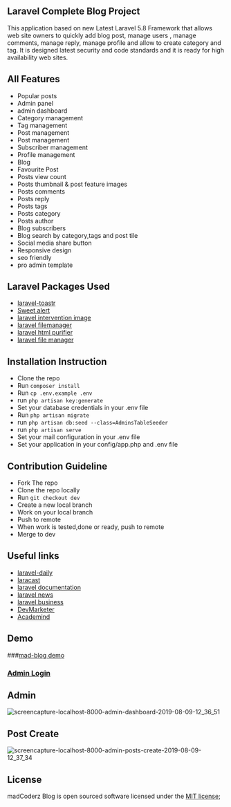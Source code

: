 ## Laravel Complete Blog Project

This application based on new Latest Laravel 5.8 Framework that allows web site owners to quickly add blog post, manage users , manage comments, manage reply, manage profile and allow to create category and tag. 
It is designed latest security and code standards and it is ready for high availability web sites.

##  All Features
* Popular posts
* Admin panel
* admin dashboard
* Category management
* Tag management
* Post management
* Post management
* Subscriber management
* Profile management
* Blog
* Favourite Post
* Posts view count
* Posts thumbnail & post feature images
* Posts comments
* Posts reply
* Posts tags
* Posts category
* Posts author
* Blog subscribers
* Blog search by category,tags and post tile
* Social media share button
* Responsive design
* seo friendly
* pro admin template

##  Laravel Packages Used

* [laravel-toastr](https://github.com/brian2694/laravel-toastr)
* [Sweet alert](https://github.com/uxweb/sweet-alert)
* [laravel intervention image](http://image.intervention.io/)
* [laravel filemanager](https://unisharp.github.io/laravel-filemanager/)
* [laravel html purifier](https://github.com/mewebstudio/Purifier)
* [laravel file manager](https://docs.spatie.be/laravel-medialibrary/v7/)

##  Installation Instruction

* Clone the repo
* Run `composer install`
* Run `cp .env.example .env`
* run `php artisan key:generate`
* Set your database credentials in your .env file
* Run `php artisan migrate`
* run `php artisan db:seed --class=AdminsTableSeeder`
* run `php artisan serve`
* Set your mail configuration in your .env file
* Set your application  in your config/app.php and .env file

## Contribution Guideline

* Fork The repo 
* Clone the repo locally
* Run `git checkout dev`
* Create a new local branch
* Work on your local branch
* Push to remote
* When work is tested,done or ready, push to remote
* Merge to dev

## Useful links

* [laravel-daily](https://laraveldaily.com/)
* [laracast](https://laracasts.com/)
* [laravel documentation](https://laravel.com/)
* [laravel news](https://laravel-news.com/)
* [laravel business](https://www.youtube.com/channel/UCTuplgOBi6tJIlesIboymGA)
* [DevMarketer](https://www.youtube.com/channel/UC6kwT7-jjZHHF1s7vCfg2CA)
* [Academind](https://www.youtube.com/channel/UCSJbGtTlrDami-tDGPUV9-w)

## Demo

###[mad-blog demo](https://madcoderz.com/mad-blog)
### [Admin Login](https://madcoderz.com/mad-blog/admin/loginForm)

## Admin
![screencapture-localhost-8000-admin-dashboard-2019-08-09-12_36_51](https://user-images.githubusercontent.com/50723539/62766572-964cb580-bab4-11e9-8e3f-57b560b007ea.png)
## Post Create
![screencapture-localhost-8000-admin-posts-create-2019-08-09-12_37_34](https://user-images.githubusercontent.com/50723539/62770771-8a192600-babd-11e9-965b-1fc0d8563605.png)
## License

madCoderz Blog is open sourced software licensed under the [MIT license](https://opensourse.org/licenses/MIT);